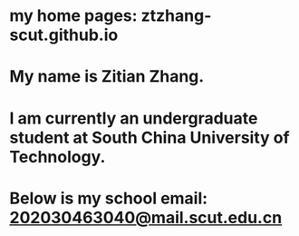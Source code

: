 # my home pages: ztzhang-scut.github.io
# My name is Zitian Zhang.
# I am currently an undergraduate student at South China University of Technology.
# Below is my school email: 202030463040@mail.scut.edu.cn
